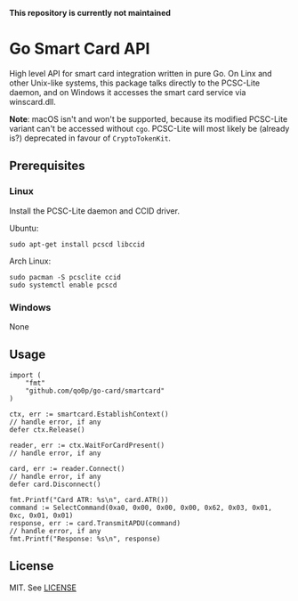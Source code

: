 **This repository is currently not maintained**

Go Smart Card API
=================

High level API for smart card integration written in pure Go. On Linx and other
Unix-like systems, this package talks directly to the PCSC-Lite daemon, and on
Windows it accesses the smart card service via winscard.dll.

**Note**: macOS isn't and won't be supported, because its modified PCSC-Lite
variant can't be accessed without `cgo`. PCSC-Lite will most likely be (already
is?) deprecated in favour of `CryptoTokenKit`.

Prerequisites
-------------

### Linux

Install the PCSC-Lite daemon and CCID driver.

Ubuntu:

    sudo apt-get install pcscd libccid

Arch Linux:

    sudo pacman -S pcsclite ccid
    sudo systemctl enable pcscd

### Windows

None

Usage
-----
    
    import (
        "fmt"
        "github.com/qo0p/go-card/smartcard"
    )
    
    ctx, err := smartcard.EstablishContext()
    // handle error, if any
    defer ctx.Release()

    reader, err := ctx.WaitForCardPresent()
    // handle error, if any

    card, err := reader.Connect()
    // handle error, if any
    defer card.Disconnect()

    fmt.Printf("Card ATR: %s\n", card.ATR()) 
    command := SelectCommand(0xa0, 0x00, 0x00, 0x00, 0x62, 0x03, 0x01, 0xc, 0x01, 0x01)
    response, err := card.TransmitAPDU(command)
    // handle error, if any
    fmt.Printf("Response: %s\n", response)

License
-------

MIT. See [LICENSE](LICENSE)
